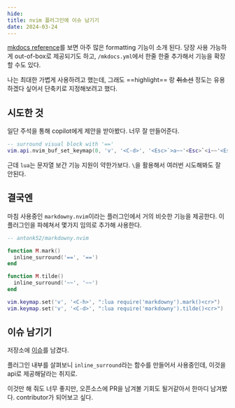 ```yaml
---
hide:
title: nvim 플러그인에 이슈 남기기
date: 2024-03-24
---
```


[mkdocs reference](https://squidfunk.github.io/mkdocs-material/reference/)를 보면 아주 많은 formatting 기능이 소개 된다. 당장 사용 가능하게 out-of-box로 제공되기도 하고, `/mkdocs.yml`에서 한줄 한줄 추가해서 기능을 확장할 수도 있다.

나는 최대한 가볍게 사용하려고 했는데, 그래도 ==highlight== 랑 ~~취소선~~ 정도는 유용하겠다 싶어서 단축키로 지정해보려고 했다.

## 시도한 것

일단 주석을 통해 copilot에게 제안을 받아봤다. 너무 잘 만들어준다.

```lua
-- surround visual block with '=='
vim.api.nvim_buf_set_keymap(0, 'v', '<C-d>', '<Esc>`>a~~'<Esc>`<i~~'<Esc>', {noremap = true, silent = true})
```

근데 `lua`는 문자열 보간 기능 지원이 약한가보다. `\`을 활용해서 여러번 시도해봐도 잘 안된다.

## 결국엔

마침 사용중인 `markdowny.nvim`이라는 플러그인에서 거의 비슷한 기능을 제공한다. 이 플러그인을 파헤쳐서 몇가지 임의로 추가해 사용한다.

```lua
-- antonk52/markdowny.nvim

function M.mark()
  inline_surround('==', '==')
end

function M.tilde()
  inline_surround('~~', '~~')
end

vim.keymap.set('v', '<C-h>', ":lua require('markdowny').mark()<cr>")
vim.keymap.set('v', '<C-d>', ":lua require('markdowny').tilde()<cr>")
```

## 이슈 남기기

저장소에 [이슈](https://github.com/antonk52/markdowny.nvim/issues/11)를 남겼다.

플러그인 내부를 살펴보니 `inline_surround`라는 함수를 만들어서 사용중인데, 이것을 api로 제공해달라는 취지로.

이것만 해 줘도 너무 좋지만, 오픈소스에 PR을 남겨볼 기회도 될거같아서 한마디 남겨봤다. contributor가 되어보고 싶다.
